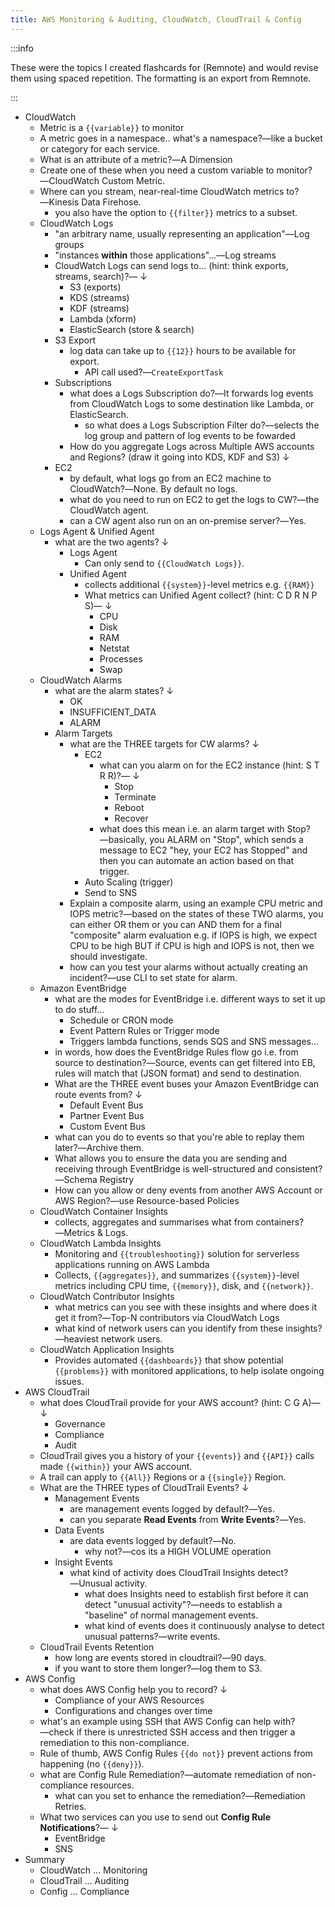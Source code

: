 ```yaml
---
title: AWS Monitoring & Auditing, CloudWatch, CloudTrail & Config
---
```


:::info

These were the topics I created flashcards for (Remnote) and would revise them using spaced repetition. The formatting is an export from Remnote.

:::

- CloudWatch
  - Metric is a `{{variable}}` to monitor
  - A metric goes in a namespace.. what's a namespace?―like a bucket or category for each service.
  - What is an attribute of a metric?―A Dimension
  - Create one of these when you need a custom variable to monitor?―CloudWatch Custom Metric.
  - Where can you stream, near-real-time CloudWatch metrics to?―Kinesis Data Firehose.
    - you also have the option to `{{filter}}` metrics to a subset.
  - CloudWatch Logs
    - "an arbitrary name, usually representing an application"―Log groups
    - "instances  __within__  those applications"...―Log streams
    - CloudWatch Logs can send logs to... (hint: think exports, streams, search)?― ↓
      - S3 (exports)
      - KDS (streams)
      - KDF (streams)
      - Lambda (xform)
      - ElasticSearch (store & search)
    - S3 Export
      - log data can take up to `{{12}}` hours to be available for export.
        - API call used?―`CreateExportTask`
    - Subscriptions
      - what does a Logs Subscription do?―It forwards log events from CloudWatch Logs to some destination like Lambda, or ElasticSearch.
        - so what does a Logs Subscription Filter do?―selects the log group and pattern of log events to be fowarded
      - How do you aggregate Logs across Multiple AWS accounts and Regions? (draw it going into KDS, KDF and S3) ↓
    - EC2
      - by default, what logs go from an EC2 machine to CloudWatch?―None. By default no logs.
      - what do you need to run on EC2 to get the logs to CW?―the CloudWatch agent.
      - can a CW agent also run on an on-premise server?―Yes.
  - Logs Agent & Unified Agent
    - what are the two agents? ↓
      - Logs Agent
        - Can only send to `{{CloudWatch Logs}}`.
      - Unified Agent
        - collects additional `{{system}}`-level metrics e.g. `{{RAM}}`
        - What metrics can Unified Agent collect? (hint: C D R N P S)― ↓
          - CPU
          - Disk
          - RAM
          - Netstat
          - Processes
          - Swap
  - CloudWatch Alarms
    - what are the alarm states? ↓
      - OK
      - INSUFFICIENT_DATA
      - ALARM
    - Alarm Targets
      - what are the THREE targets for CW alarms? ↓
        - EC2
          - what can you alarm on for the EC2 instance (hint: S T R R)?― ↓
            - Stop
            - Terminate
            - Reboot
            - Recover
          - what does this mean i.e. an alarm target with Stop?―basically, you ALARM on "Stop", which sends a message to EC2 "hey, your EC2 has Stopped" and then you can automate an action based on that trigger.
        - Auto Scaling (trigger)
        - Send to SNS
      - Explain a composite alarm, using an example CPU metric and IOPS metric?―based on the states of these TWO alarms, you can either OR them or you can AND them for a final "composite" alarm evaluation e.g. if IOPS is high, we expect CPU to be high BUT if CPU is high and IOPS is not, then we should investigate.
      - how can you test your alarms without actually creating an incident?―use CLI to set state for alarm.
  - Amazon EventBridge
    - what are the modes for EventBridge i.e. different ways to set it up to do stuff...
      - Schedule or CRON mode
      - Event Pattern Rules or Trigger mode
      - Triggers lambda functions, sends SQS and SNS messages...
    - in words, how does the EventBridge Rules flow go i.e. from source to destination?―Source, events can get filtered into EB, rules will match that (JSON format) and send to destination.
    - What are the THREE event buses your Amazon EventBridge can route events from? ↓
      - Default Event Bus
      - Partner Event Bus
      - Custom Event Bus
    - what can you do to events so that you're able to replay them later?―Archive them.
    - What allows you to ensure the data you are sending and receiving through EventBridge is well-structured and consistent?―Schema Registry
    - How can you allow or deny events from another AWS Account or AWS Region?―use Resource-based Policies
  - CloudWatch Container Insights
    - collects, aggregates and summarises what from containers?―Metrics & Logs.
  - CloudWatch Lambda Insights
    - Monitoring and `{{troubleshooting}}` solution for serverless applications running on AWS Lambda
    - Collects, `{{aggregates}}`, and summarizes `{{system}}`-level metrics including CPU time, `{{memory}}`, disk, and `{{network}}`.
  - CloudWatch Contributor Insights
    - what metrics can you see with these insights and where does it get it from?―Top-N contributors via CloudWatch Logs
    - what kind of network users can you identify from these insights?―heaviest network users.
  - CloudWatch Application Insights
    - Provides automated `{{dashboards}}` that show potential `{{problems}}` with monitored applications, to help isolate ongoing issues.
- AWS CloudTrail
  - what does CloudTrail provide for your AWS account? (hint: C G A)― ↓
    - Governance
    - Compliance
    - Audit
  - CloudTrail gives you a history of your `{{events}}` and `{{API}}` calls made `{{within}}` your AWS account.
  - A trail can apply to `{{All}}` Regions or a `{{single}}` Region.
  - What are the THREE types of CloudTrail Events? ↓
    - Management Events
      - are management events logged by default?―Yes.
      - can you separate __Read Events__ from __Write Events__?―Yes.
    - Data Events
      - are data events logged by default?―No.
        - why not?―cos its a HIGH VOLUME operation
    - Insight Events
      - what kind of activity does CloudTrail Insights detect?―Unusual activity.
        - what does Insights need to establish first before it can detect "unusual activity"?―needs to establish a "baseline" of normal management events.
        - what kind of events does it continuously analyse to detect unusual patterns?―write events.
  - CloudTrail Events Retention
    - how long are events stored in cloudtrail?―90 days.
    - if you want to store them longer?―log them to S3.
- AWS Config
  - what does AWS Config help you to record? ↓
    - Compliance of your AWS Resources
    - Configurations and changes over time
  - what's an example using SSH that AWS Config can help with?―check if there is unrestricted SSH access and then trigger a remediation to this non-compliance.
  - Rule of thumb, AWS Config Rules `{{do not}}` prevent actions from happening (no `{{deny}}`).
  - what are Config Rule Remediation?―automate remediation of non-compliance resources.
    - what can you set to enhance the remediation?―Remediation Retries.
  - What two services can you use to send out __Config Rule Notifications__?― ↓
    - EventBridge
    - SNS
- Summary
  - CloudWatch ... Monitoring
  - CloudTrail ... Auditing
  - Config ... Compliance

